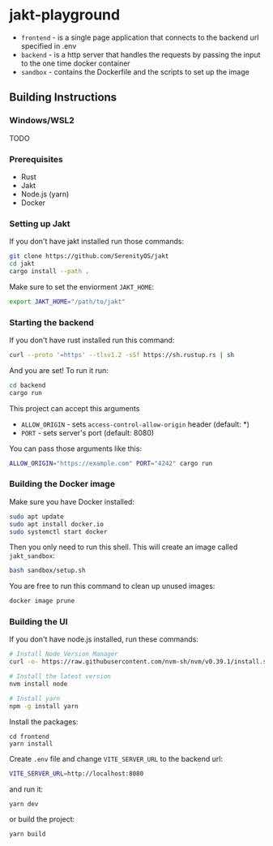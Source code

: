 # jakt-playground

* `frontend` - is a single page application that connects to the backend url specified in .env
* `backend` - is a http server that handles the requests by passing the input to the one time docker container
* `sandbox` - contains the Dockerfile and the scripts to set up the image

## Building Instructions

### Windows/WSL2

TODO

### Prerequisites

* Rust
* Jakt
* Node.js (yarn)
* Docker


### Setting up Jakt

If you don't have jakt installed run those commands:
```bash
git clone https://github.com/SerenityOS/jakt
cd jakt
cargo install --path .
```

Make sure to set the enviorment `JAKT_HOME`:
```bash
export JAKT_HOME="/path/to/jakt"
```

### Starting the backend

If you don't have rust installed run this command:
```bash
curl --proto '=https' --tlsv1.2 -sSf https://sh.rustup.rs | sh
```

And you are set! To run it run:
```bash
cd backend
cargo run
```

This project can accept this arguments
* `ALLOW_ORIGIN` - sets `access-control-allow-origin` header (default: *)
* `PORT` - sets server's port (default: 8080)

You can pass those arguments like this:
```bash
ALLOW_ORIGIN="https://example.com" PORT="4242" cargo run
```

### Building the Docker image

Make sure you have Docker installed:
```bash
sudo apt update
sudo apt install docker.io
sudo systemctl start docker
```

Then you only need to run this shell. This will create an image called `jakt_sandbox`:
```bash
bash sandbox/setup.sh
```

You are free to run this command to clean up unused images:
```bash
docker image prune
```

### Building the UI

If you don't have node.js installed, run these commands:
```bash
# Install Node Version Manager
curl -o- https://raw.githubusercontent.com/nvm-sh/nvm/v0.39.1/install.sh | bash

# Install the latest version
nvm install node

# Install yarn
npm -g install yarn
```

Install the packages:
```
cd frontend
yarn install
```

Create `.env` file and change `VITE_SERVER_URL` to the backend url:
```bash
VITE_SERVER_URL=http://localhost:8080
```

and run it:
```bash
yarn dev
```

or build the project:
```bash
yarn build
```